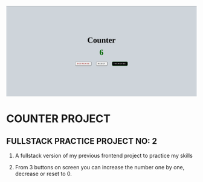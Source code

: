 ![Example](public/counterProject.png)

# COUNTER PROJECT

## FULLSTACK PRACTICE PROJECT NO: 2

1. A fullstack version of my previous frontend project to practice my skills

2. From 3 buttons on screen you can increase the number one by one, decrease or reset to 0.
